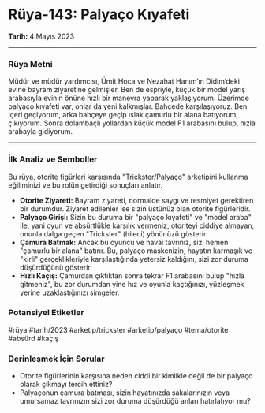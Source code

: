 # Rüya-143: Palyaço Kıyafeti
**Tarih:** 4 Mayıs 2023

---
### Rüya Metni

Müdür ve müdür yardımcısı, Ümit Hoca ve Nezahat Hanım’ın Didim’deki evine bayram ziyaretine gelmişler. Ben de espriyle, küçük bir model yarış arabasıyla evinin önüne hızlı bir manevra yaparak yaklaşıyorum. Üzerimde palyaço kıyafeti var, onlar da yeni kalkmışlar. Bahçede karşılaşıyoruz. Ben içeri geçiyorum, arka bahçeye geçip ıslak çamurlu bir alana batıyorum, çıkıyorum. Sonra dolambaçlı yollardan küçük model F1 arabasını bulup, hızla arabayla gidiyorum.

---
### İlk Analiz ve Semboller

Bu rüya, otorite figürleri karşısında "Trickster/Palyaço" arketipini kullanma eğiliminizi ve bu rolün getirdiği sonuçları anlatır.

* **Otorite Ziyareti:** Bayram ziyareti, normalde saygı ve resmiyet gerektiren bir durumdur. Ziyaret edilenler ise sizin üstünüz olan otorite figürleridir.
* **Palyaço Girişi:** Sizin bu duruma bir "palyaço kıyafeti" ve "model araba" ile, yani oyun ve absürtlükle karşılık vermeniz, otoriteyi ciddiye almayan, onunla dalga geçen "Trickster" (hileci) yönünüzü gösterir.
* **Çamura Batmak:** Ancak bu oyuncu ve havai tavrınız, sizi hemen "çamurlu bir alana" batırır. Bu, palyaço maskenizin, hayatın karmaşık ve "kirli" gerçeklikleriyle karşılaştığında yetersiz kaldığını, sizi zor duruma düşürdüğünü gösterir.
* **Hızlı Kaçış:** Çamurdan çıktıktan sonra tekrar F1 arabasını bulup "hızla gitmeniz", bu zor durumdan yine hız ve oyunla kaçtığınızı, yüzleşmek yerine uzaklaştığınızı simgeler.

### Potansiyel Etiketler
#rüya #tarih/2023 #arketip/trickster #arketip/palyaço #tema/otorite #absürd #kaçış

### Derinleşmek İçin Sorular
* Otorite figürlerinin karşısına neden ciddi bir kimlikle değil de bir palyaço olarak çıkmayı tercih ettiniz?
* Palyaçonun çamura batması, sizin hayatınızda şakalarınızın veya umursamaz tavrınızın sizi zor duruma düşürdüğü anları hatırlatıyor mu?